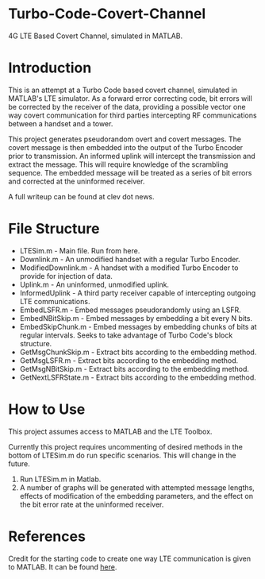 # Turbo-Code-Covert-Channel
4G LTE Based Covert Channel, simulated in MATLAB. 

# Introduction
This is an attempt at a Turbo Code based covert channel, simulated in MATLAB's LTE simulator. As a forward error correcting code, bit errors will be corrected by the receiver of the data, providing a possible vector one way covert communication for third parties intercepting RF communications between a handset and a tower. 

This project generates pseudorandom overt and covert messages. The covert message is then embedded into the output of the Turbo Encoder prior to transmission. An informed uplink will intercept the transmission and extract the message. This will require knowledge of the scrambling sequence. The embedded message will be treated as a series of bit errors and corrected at the uninformed receiver. 

A full writeup can be found at clev dot news.

# File Structure
- LTESim.m - Main file. Run from here.
- Downlink.m - An unmodified handset with a regular Turbo Encoder.
- ModifiedDownlink.m - A handset with a modified Turbo Encoder to provide for injection of data. 
- Uplink.m - An uninformed, unmodified uplink. 
- InformedUplink - A third party receiver capable of intercepting outgoing LTE communications. 
- EmbedLSFR.m - Embed messages pseudorandomly using an LSFR.  
- EmbedNBitSkip.m - Embed messages by embedding a bit every N bits.
- EmbedSkipChunk.m - Embed messages by embedding chunks of bits at regular intervals. Seeks to take advantage of Turbo Code's block structure. 
- GetMsgChunkSkip.m - Extract bits according to the embedding method.
- GetMsgLSFR.m - Extract bits according to the embedding method.
- GetMsgNBitSkip.m - Extract bits according to the embedding method.
- GetNextLSFRState.m - Extract bits according to the embedding method.

# How to Use
This project assumes access to MATLAB and the LTE Toolbox.

Currently this project requires uncommenting of desired methods in the bottom of LTESim.m do run specific scenarios. This will change in the future. 

1. Run LTESim.m in Matlab.
2. A number of graphs will be generated with attempted message lengths, effects of modification of the embedding parameters, and the effect on the bit error rate at the uninformed receiver. 

# References
Credit for the starting code to create one way LTE communication is given to MATLAB. It can be found [here](https://www.mathworks.com/help/lte/ug/lte-dl-sch-and-pdsch-processing-chain.html).